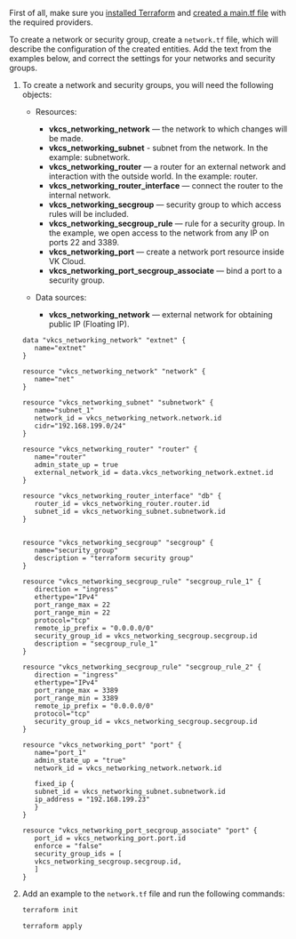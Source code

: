 <warn>

First of all, make sure you [installed Terraform](../../quick-start/preparation) and [created a main.tf file](../../quick-start/configuration) with the required providers.

</warn>

To create a network or security group, create a `network.tf` file, which will describe the configuration of the created entities. Add the text from the examples below, and correct the settings for your networks and security groups.

1. To create a network and security groups, you will need the following objects:

    - Resources:

       - **vkcs_networking_network** — the network to which changes will be made.
       - **vkcs_networking_subnet** - subnet from the network. In the example: subnetwork.
       - **vkcs_networking_router** — a router for an external network and interaction with the outside world. In the example: router.
       - **vkcs_networking_router_interface** — connect the router to the internal network.
       - **vkcs_networking_secgroup** — security group to which access rules will be included.
       - **vkcs_networking_secgroup_rule** — rule for a security group. In the example, we open access to the network from any IP on ports 22 and 3389.
       - **vkcs_networking_port** — create a network port resource inside VK Cloud.
       - **vkcs_networking_port_secgroup_associate** — bind a port to a security group.

    - Data sources:

       - **vkcs_networking_network** — external network for obtaining public IP (Floating IP).

    ```hcl
    data "vkcs_networking_network" "extnet" {
       name="extnet"
    }

    resource "vkcs_networking_network" "network" {
       name="net"
    }

    resource "vkcs_networking_subnet" "subnetwork" {
       name="subnet_1"
       network_id = vkcs_networking_network.network.id
       cidr="192.168.199.0/24"
    }

    resource "vkcs_networking_router" "router" {
       name="router"
       admin_state_up = true
       external_network_id = data.vkcs_networking_network.extnet.id
    }

    resource "vkcs_networking_router_interface" "db" {
       router_id = vkcs_networking_router.router.id
       subnet_id = vkcs_networking_subnet.subnetwork.id
    }


    resource "vkcs_networking_secgroup" "secgroup" {
       name="security_group"
       description = "terraform security group"
    }

    resource "vkcs_networking_secgroup_rule" "secgroup_rule_1" {
       direction = "ingress"
       ethertype="IPv4"
       port_range_max = 22
       port_range_min = 22
       protocol="tcp"
       remote_ip_prefix = "0.0.0.0/0"
       security_group_id = vkcs_networking_secgroup.secgroup.id
       description = "secgroup_rule_1"
    }

    resource "vkcs_networking_secgroup_rule" "secgroup_rule_2" {
       direction = "ingress"
       ethertype="IPv4"
       port_range_max = 3389
       port_range_min = 3389
       remote_ip_prefix = "0.0.0.0/0"
       protocol="tcp"
       security_group_id = vkcs_networking_secgroup.secgroup.id
    }

    resource "vkcs_networking_port" "port" {
       name="port_1"
       admin_state_up = "true"
       network_id = vkcs_networking_network.network.id

       fixed_ip {
       subnet_id = vkcs_networking_subnet.subnetwork.id
       ip_address = "192.168.199.23"
       }
    }

    resource "vkcs_networking_port_secgroup_associate" "port" {
       port_id = vkcs_networking_port.port.id
       enforce = "false"
       security_group_ids = [
       vkcs_networking_secgroup.secgroup.id,
       ]
    }
    ```

1. Add an example to the `network.tf` file and run the following commands:

   ```bash
   terraform init
   ```
   ```bash
   terraform apply
   ```
